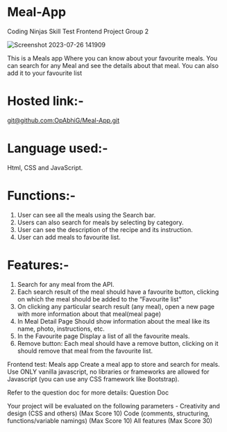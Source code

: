 # Meal-App
Coding Ninjas Skill Test  Frontend Project Group 2

![Screenshot 2023-07-26 141909](https://github.com/OpAbhiG/Meal-App/assets/110295591/a3f48247-f136-40ce-a830-a1b03b3e891f)




This is a Meals app Where you can know about your favourite meals. You can search for any Meal and see the details about that meal. You can also add it to your favourite list

# Hosted link:-
[git@github.com:OpAbhiG/Meal-App.git](https://github.com/OpAbhiG/Meal-App)

# Language used:- 
Html, CSS and JavaScript. 
# Functions:-
1. User can see all the meals using the Search bar.
2. Users can also search for meals by selecting by category.
3. User can see the description of the recipe and its instruction.
4. User can add meals to favourite list.
# Features:- 
1. Search for any meal from the API.
2. Each search result of the meal should have a favourite button, clicking on which the meal should be added to the “Favourite list"
3. On clicking any particular search result (any meal), open a new page with more information about that meal(meal page)
4. In Meal Detail Page Should show information about the meal like its name, photo, instructions, etc.
5. In the Favourite page Display a list of all the favourite meals.
6. Remove button: Each meal should have a remove button, clicking on it should remove that meal from the favourite list.


Frontend test: Meals app
Create a meal app to store and search for meals. Use ONLY vanilla javascript, no libraries or frameworks are allowed for Javascript (you can use any CSS framework like Bootstrap).

Refer to the question doc for more details: Question Doc

Your project will be evaluated on the following parameters -
Creativity and design (CSS and others) (Max Score 10)
Code (comments, structuring, functions/variable namings) (Max Score 10)
All features (Max Score 30)
